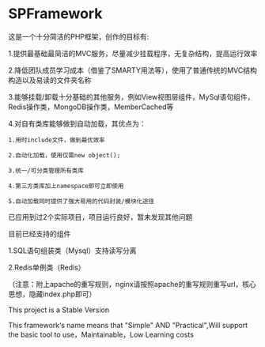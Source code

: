 SPFramework
============

这是一个十分简洁的PHP框架，创作的目标有:

1.提供最基础最简洁的MVC服务，尽量减少挂载程序，无复杂结构，提高运行效率

2.降低团队成员学习成本（借鉴了SMARTY用法等），使用了普通传统的MVC结构构造以及易读的文件夹名称

3.能够挂载/卸载十分基础的其他服务，例如View视图层组件，MySql语句组件，Redis操作类，MongoDB操作类，MemberCached等

4.对自有类库能够做到自动加载，其优点为：

	1.用时include文件，做到最优效率

	2.自动化加载，使用仅需new object();

	3.统一/可分类管理所有类库

	4.第三方类库加上namespace即可立即使用

	5.自动加载同时提供了强大易用的代码封装/模块化途径
 
已应用到过2个实际项目，项目运行良好，暂未发现其他问题

目前已经支持的组件

1.SQL语句组装类（Mysql）支持读写分离

2.Redis单例类（Redis）

（注意：附上apache的重写规则，nginx请按照apache的重写规则重写url，核心思想，隐藏index.php即可）

This project is a Stable Version

This framework‘s name means that "Simple" AND "Practical",Will support the basic tool to use，Maintainable，Low Learning costs

